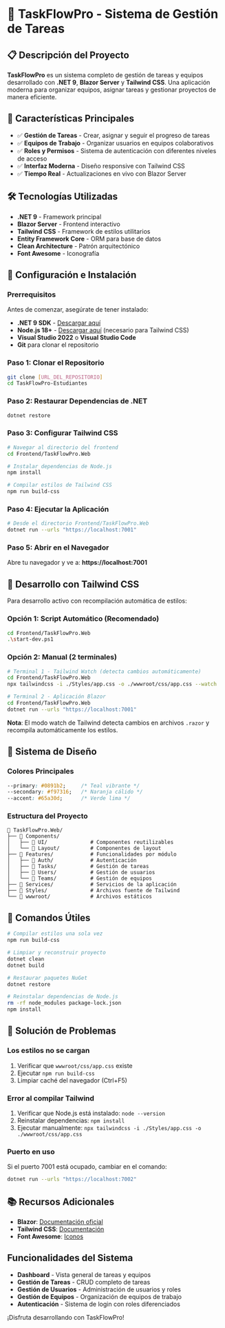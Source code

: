 ﻿# 🚀 TaskFlowPro - Sistema de Gestión de Tareas

## 📋 Descripción del Proyecto

**TaskFlowPro** es un sistema completo de gestión de tareas y equipos desarrollado con **.NET 9**, **Blazor Server** y **Tailwind CSS**. Una aplicación moderna para organizar equipos, asignar tareas y gestionar proyectos de manera eficiente.

## 🎯 Características Principales

- ✅ **Gestión de Tareas** - Crear, asignar y seguir el progreso de tareas
- ✅ **Equipos de Trabajo** - Organizar usuarios en equipos colaborativos
- ✅ **Roles y Permisos** - Sistema de autenticación con diferentes niveles de acceso
- ✅ **Interfaz Moderna** - Diseño responsive con Tailwind CSS
- ✅ **Tiempo Real** - Actualizaciones en vivo con Blazor Server

## 🛠️ Tecnologías Utilizadas

- **.NET 9** - Framework principal
- **Blazor Server** - Frontend interactivo
- **Tailwind CSS** - Framework de estilos utilitarios
- **Entity Framework Core** - ORM para base de datos
- **Clean Architecture** - Patrón arquitectónico
- **Font Awesome** - Iconografía

## 🚀 Configuración e Instalación

### **Prerrequisitos**
Antes de comenzar, asegúrate de tener instalado:

- **.NET 9 SDK** - [Descargar aquí](https://dotnet.microsoft.com/download/dotnet/9.0)
- **Node.js 18+** - [Descargar aquí](https://nodejs.org/) (necesario para Tailwind CSS)
- **Visual Studio 2022** o **Visual Studio Code**
- **Git** para clonar el repositorio

### **Paso 1: Clonar el Repositorio**
```bash
git clone [URL_DEL_REPOSITORIO]
cd TaskFlowPro-Estudiantes
```

### **Paso 2: Restaurar Dependencias de .NET**
```bash
dotnet restore
```

### **Paso 3: Configurar Tailwind CSS**
```bash
# Navegar al directorio del frontend
cd Frontend/TaskFlowPro.Web

# Instalar dependencias de Node.js
npm install

# Compilar estilos de Tailwind CSS
npm run build-css
```

### **Paso 4: Ejecutar la Aplicación**
```bash
# Desde el directorio Frontend/TaskFlowPro.Web
dotnet run --urls "https://localhost:7001"
```

### **Paso 5: Abrir en el Navegador**
Abre tu navegador y ve a: **https://localhost:7001**

## 🔧 Desarrollo con Tailwind CSS

Para desarrollo activo con recompilación automática de estilos:

### **Opción 1: Script Automático (Recomendado)**
```bash
cd Frontend/TaskFlowPro.Web
.\start-dev.ps1
```

### **Opción 2: Manual (2 terminales)**
```bash
# Terminal 1 - Tailwind Watch (detecta cambios automáticamente)
cd Frontend/TaskFlowPro.Web
npx tailwindcss -i ./Styles/app.css -o ./wwwroot/css/app.css --watch

# Terminal 2 - Aplicación Blazor
cd Frontend/TaskFlowPro.Web
dotnet run --urls "https://localhost:7001"
```

**Nota**: El modo watch de Tailwind detecta cambios en archivos `.razor` y recompila automáticamente los estilos.

## 🎨 Sistema de Diseño

### **Colores Principales**
```css
--primary: #0891b2;     /* Teal vibrante */
--secondary: #f97316;   /* Naranja cálido */
--accent: #65a30d;      /* Verde lima */
```

### **Estructura del Proyecto**
```
📁 TaskFlowPro.Web/
├── 📁 Components/
│   ├── 📁 UI/              # Componentes reutilizables
│   └── 📁 Layout/          # Componentes de layout
├── 📁 Features/            # Funcionalidades por módulo
│   ├── 📁 Auth/            # Autenticación
│   ├── 📁 Tasks/           # Gestión de tareas
│   ├── 📁 Users/           # Gestión de usuarios
│   └── 📁 Teams/           # Gestión de equipos
├── 📁 Services/            # Servicios de la aplicación
├── 📁 Styles/              # Archivos fuente de Tailwind
└── 📁 wwwroot/             # Archivos estáticos
```

## 🔧 Comandos Útiles

```bash
# Compilar estilos una sola vez
npm run build-css

# Limpiar y reconstruir proyecto
dotnet clean
dotnet build

# Restaurar paquetes NuGet
dotnet restore

# Reinstalar dependencias de Node.js
rm -rf node_modules package-lock.json
npm install
```

## 🐛 Solución de Problemas

### **Los estilos no se cargan**
1. Verificar que `wwwroot/css/app.css` existe
2. Ejecutar `npm run build-css`
3. Limpiar caché del navegador (Ctrl+F5)

### **Error al compilar Tailwind**
1. Verificar que Node.js está instalado: `node --version`
2. Reinstalar dependencias: `npm install`
3. Ejecutar manualmente: `npx tailwindcss -i ./Styles/app.css -o ./wwwroot/css/app.css`

### **Puerto en uso**
Si el puerto 7001 está ocupado, cambiar en el comando:
```bash
dotnet run --urls "https://localhost:7002"
```

## 📚 Recursos Adicionales

- **Blazor**: [Documentación oficial](https://docs.microsoft.com/en-us/aspnet/core/blazor/)
- **Tailwind CSS**: [Documentación](https://tailwindcss.com/docs)
- **Font Awesome**: [Iconos](https://fontawesome.com/icons)

##  Funcionalidades del Sistema

- **Dashboard** - Vista general de tareas y equipos
- **Gestión de Tareas** - CRUD completo de tareas
- **Gestión de Usuarios** - Administración de usuarios y roles
- **Gestión de Equipos** - Organización de equipos de trabajo
- **Autenticación** - Sistema de login con roles diferenciados

¡Disfruta desarrollando con TaskFlowPro! 
